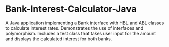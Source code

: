 # Bank-Interest-Calculator-Java
A Java application implementing a Bank interface with HBL and ABL classes to calculate interest rates. Demonstrates the use of interfaces and polymorphism. Includes a test class that takes user input for the amount and displays the calculated interest for both banks.
